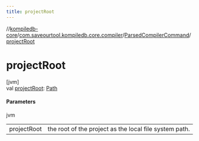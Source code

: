 ```yaml
---
title: projectRoot
---
```

//[kompiledb-core](../../../index.html)/[com.saveourtool.kompiledb.core.compiler](../index.html)/[ParsedCompilerCommand](index.html)/[projectRoot](project-root.html)



# projectRoot



[jvm]\
val [projectRoot](project-root.html): [Path](https://docs.oracle.com/javase/8/docs/api/java/nio/file/Path.html)



#### Parameters


jvm

| | |
|---|---|
| projectRoot | the root of the project as the local file system path. |




